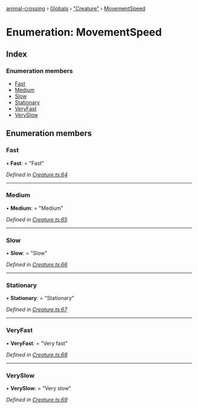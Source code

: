 [animal-crossing](../README.md) › [Globals](../globals.md) › ["Creature"](../modules/_creature_.md) › [MovementSpeed](_creature_.movementspeed.md)

# Enumeration: MovementSpeed

## Index

### Enumeration members

* [Fast](_creature_.movementspeed.md#fast)
* [Medium](_creature_.movementspeed.md#medium)
* [Slow](_creature_.movementspeed.md#slow)
* [Stationary](_creature_.movementspeed.md#stationary)
* [VeryFast](_creature_.movementspeed.md#veryfast)
* [VerySlow](_creature_.movementspeed.md#veryslow)

## Enumeration members

###  Fast

• **Fast**: = "Fast"

*Defined in [Creature.ts:64](https://github.com/Norviah/animal-crossing/blob/18dc317/module/types/Creature.ts#L64)*

___

###  Medium

• **Medium**: = "Medium"

*Defined in [Creature.ts:65](https://github.com/Norviah/animal-crossing/blob/18dc317/module/types/Creature.ts#L65)*

___

###  Slow

• **Slow**: = "Slow"

*Defined in [Creature.ts:66](https://github.com/Norviah/animal-crossing/blob/18dc317/module/types/Creature.ts#L66)*

___

###  Stationary

• **Stationary**: = "Stationary"

*Defined in [Creature.ts:67](https://github.com/Norviah/animal-crossing/blob/18dc317/module/types/Creature.ts#L67)*

___

###  VeryFast

• **VeryFast**: = "Very fast"

*Defined in [Creature.ts:68](https://github.com/Norviah/animal-crossing/blob/18dc317/module/types/Creature.ts#L68)*

___

###  VerySlow

• **VerySlow**: = "Very slow"

*Defined in [Creature.ts:69](https://github.com/Norviah/animal-crossing/blob/18dc317/module/types/Creature.ts#L69)*

